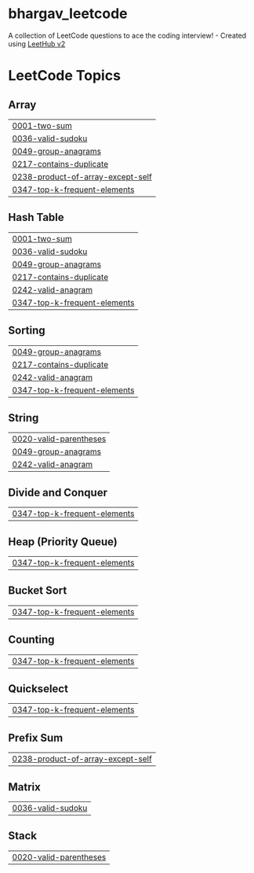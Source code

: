 # bhargav_leetcode
A collection of LeetCode questions to ace the coding interview! - Created using [LeetHub v2](https://github.com/arunbhardwaj/LeetHub-2.0)

<!---LeetCode Topics Start-->
# LeetCode Topics
## Array
|  |
| ------- |
| [0001-two-sum](https://github.com/bhargav9499/bhargav_leetcode/tree/master/0001-two-sum) |
| [0036-valid-sudoku](https://github.com/bhargav9499/bhargav_leetcode/tree/master/0036-valid-sudoku) |
| [0049-group-anagrams](https://github.com/bhargav9499/bhargav_leetcode/tree/master/0049-group-anagrams) |
| [0217-contains-duplicate](https://github.com/bhargav9499/bhargav_leetcode/tree/master/0217-contains-duplicate) |
| [0238-product-of-array-except-self](https://github.com/bhargav9499/bhargav_leetcode/tree/master/0238-product-of-array-except-self) |
| [0347-top-k-frequent-elements](https://github.com/bhargav9499/bhargav_leetcode/tree/master/0347-top-k-frequent-elements) |
## Hash Table
|  |
| ------- |
| [0001-two-sum](https://github.com/bhargav9499/bhargav_leetcode/tree/master/0001-two-sum) |
| [0036-valid-sudoku](https://github.com/bhargav9499/bhargav_leetcode/tree/master/0036-valid-sudoku) |
| [0049-group-anagrams](https://github.com/bhargav9499/bhargav_leetcode/tree/master/0049-group-anagrams) |
| [0217-contains-duplicate](https://github.com/bhargav9499/bhargav_leetcode/tree/master/0217-contains-duplicate) |
| [0242-valid-anagram](https://github.com/bhargav9499/bhargav_leetcode/tree/master/0242-valid-anagram) |
| [0347-top-k-frequent-elements](https://github.com/bhargav9499/bhargav_leetcode/tree/master/0347-top-k-frequent-elements) |
## Sorting
|  |
| ------- |
| [0049-group-anagrams](https://github.com/bhargav9499/bhargav_leetcode/tree/master/0049-group-anagrams) |
| [0217-contains-duplicate](https://github.com/bhargav9499/bhargav_leetcode/tree/master/0217-contains-duplicate) |
| [0242-valid-anagram](https://github.com/bhargav9499/bhargav_leetcode/tree/master/0242-valid-anagram) |
| [0347-top-k-frequent-elements](https://github.com/bhargav9499/bhargav_leetcode/tree/master/0347-top-k-frequent-elements) |
## String
|  |
| ------- |
| [0020-valid-parentheses](https://github.com/bhargav9499/bhargav_leetcode/tree/master/0020-valid-parentheses) |
| [0049-group-anagrams](https://github.com/bhargav9499/bhargav_leetcode/tree/master/0049-group-anagrams) |
| [0242-valid-anagram](https://github.com/bhargav9499/bhargav_leetcode/tree/master/0242-valid-anagram) |
## Divide and Conquer
|  |
| ------- |
| [0347-top-k-frequent-elements](https://github.com/bhargav9499/bhargav_leetcode/tree/master/0347-top-k-frequent-elements) |
## Heap (Priority Queue)
|  |
| ------- |
| [0347-top-k-frequent-elements](https://github.com/bhargav9499/bhargav_leetcode/tree/master/0347-top-k-frequent-elements) |
## Bucket Sort
|  |
| ------- |
| [0347-top-k-frequent-elements](https://github.com/bhargav9499/bhargav_leetcode/tree/master/0347-top-k-frequent-elements) |
## Counting
|  |
| ------- |
| [0347-top-k-frequent-elements](https://github.com/bhargav9499/bhargav_leetcode/tree/master/0347-top-k-frequent-elements) |
## Quickselect
|  |
| ------- |
| [0347-top-k-frequent-elements](https://github.com/bhargav9499/bhargav_leetcode/tree/master/0347-top-k-frequent-elements) |
## Prefix Sum
|  |
| ------- |
| [0238-product-of-array-except-self](https://github.com/bhargav9499/bhargav_leetcode/tree/master/0238-product-of-array-except-self) |
## Matrix
|  |
| ------- |
| [0036-valid-sudoku](https://github.com/bhargav9499/bhargav_leetcode/tree/master/0036-valid-sudoku) |
## Stack
|  |
| ------- |
| [0020-valid-parentheses](https://github.com/bhargav9499/bhargav_leetcode/tree/master/0020-valid-parentheses) |
<!---LeetCode Topics End-->